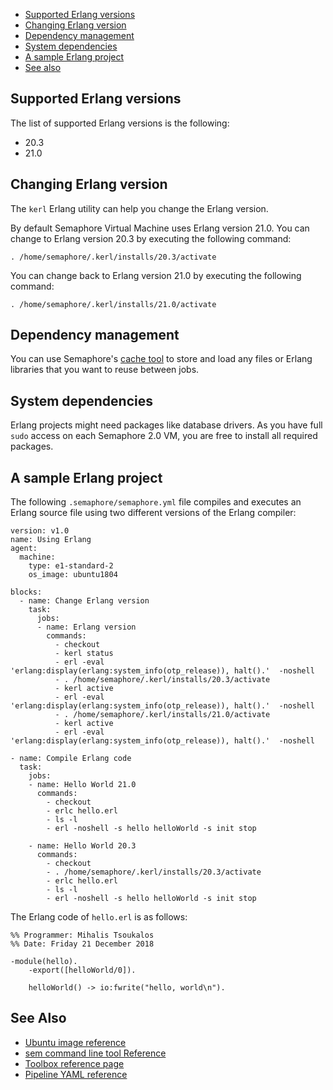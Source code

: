 
* [Supported Erlang versions](#supported-erlang-versions)
* [Changing Erlang version](#changing-erlang-version)
* [Dependency management](#dependency-management)
* [System dependencies](#system-dependencies)
* [A sample Erlang project](#a-sample-erlang-project)
* [See also](#see-also)

## Supported Erlang versions

The list of supported Erlang versions is the following:

* 20.3
* 21.0

## Changing Erlang version

The `kerl` Erlang utility can help you change the Erlang version.

By default Semaphore Virtual Machine uses Erlang version 21.0. You can change
to Erlang version 20.3 by executing the following command:

    . /home/semaphore/.kerl/installs/20.3/activate

You can change back to Erlang version 21.0 by executing the following command:

    . /home/semaphore/.kerl/installs/21.0/activate

## Dependency management

You can use Semaphore's [cache tool](https://docs.semaphoreci.com/article/54-toolbox-reference#cache)
to store and load any files or Erlang libraries that you want to reuse between jobs.

## System dependencies

Erlang projects might need packages like database drivers. As you have full `sudo`
access on each Semaphore 2.0 VM, you are free to install all required packages.

## A sample Erlang project

The following `.semaphore/semaphore.yml` file compiles and executes an Erlang
source file using two different versions of the Erlang compiler:

    version: v1.0
    name: Using Erlang
    agent:
      machine:
        type: e1-standard-2
        os_image: ubuntu1804
    
    blocks:
      - name: Change Erlang version
        task:
          jobs:
          - name: Erlang version
            commands:
              - checkout
              - kerl status
              - erl -eval 'erlang:display(erlang:system_info(otp_release)), halt().'  -noshell
              - . /home/semaphore/.kerl/installs/20.3/activate
              - kerl active
              - erl -eval 'erlang:display(erlang:system_info(otp_release)), halt().'  -noshell
              - . /home/semaphore/.kerl/installs/21.0/activate
              - kerl active
              - erl -eval 'erlang:display(erlang:system_info(otp_release)), halt().'  -noshell
    
    - name: Compile Erlang code
      task:
        jobs:
        - name: Hello World 21.0
          commands:
            - checkout
            - erlc hello.erl
            - ls -l
            - erl -noshell -s hello helloWorld -s init stop
    
        - name: Hello World 20.3
          commands:
            - checkout
            - . /home/semaphore/.kerl/installs/20.3/activate
            - erlc hello.erl
            - ls -l
            - erl -noshell -s hello helloWorld -s init stop

The Erlang code of `hello.erl` is as follows:

	%% Programmer: Mihalis Tsoukalos
	%% Date: Friday 21 December 2018
    
	-module(hello).
		-export([helloWorld/0]).
    
		helloWorld() -> io:fwrite("hello, world\n").

## See Also

* [Ubuntu image reference](https://docs.semaphoreci.com/article/32-ubuntu-1804-image)
* [sem command line tool Reference](https://docs.semaphoreci.com/article/53-sem-reference)
* [Toolbox reference page](https://docs.semaphoreci.com/article/54-toolbox-reference)
* [Pipeline YAML reference](https://docs.semaphoreci.com/article/50-pipeline-yaml)
